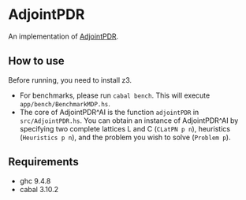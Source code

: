 # AdjointPDR

An implementation of [AdjointPDR](https://arxiv.org/abs/2307.02817).

## How to use

Before running, you need to install z3.

- For benchmarks, please run `cabal bench`. This will execute `app/bench/BenchmarkMDP.hs`.
- The core of AdjointPDR^AI is the function `adjointPDR` in `src/AdjointPDR.hs`. You can obtain an instance of AdjointPDR^AI by specifying two complete lattices L and C (`CLatPN p n`), heuristics (`Heuristics p n`), and the problem you wish to solve (`Problem p`).

## Requirements

- ghc 9.4.8
- cabal 3.10.2
